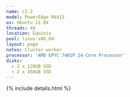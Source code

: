 ```yaml
---
name: c2-2
model: PowerEdge R6415
os: Ubuntu 22.04
threads: 48
location: Equinix
pool: linux-x86_64
layout: page
notes: Cluster worker
processor: 'AMD EPYC 7401P 24-Core Processor'
disks:
  - 2 x 128GB SSD
  - 2 x 450GB SSD
---
```

{% include details.html %} 

